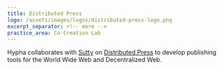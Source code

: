 ```yaml
---
title: Distributed Press
logo: /assets/images/logos/distributed-press-logo.png
excerpt_separator: <!-- more -->
practice_area: Co-Creation Lab
---
```

Hypha collaborates with <a class="link accent" href="https://sutty.nl/en/">Sutty</a> on <a class="link accent" href="https://distributed.press/">Distributed.Press</a> to develop publishing tools for the World Wide Web and Decentralized Web. 
